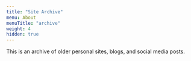 ```yaml
---
title: "Site Archive"
menu: About
menuTitle: "archive"
weight: 4
hidden: true
---
```


This is an archive of older personal sites, blogs, and social media posts.